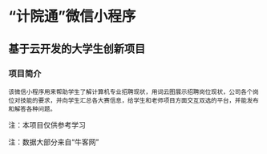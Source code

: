 # “计院通”微信小程序

## 基于云开发的大学生创新项目 

### 项目简介

    该微信小程序用来帮助学生了解计算机专业招聘现状，用词云图展示招聘岗位现状，公司各个岗位对技能的要求，并向学生汇总各大赛信息，给学生和老师项目方面交互双选的平台，并能发布和解答各种问题。


注：本项目仅供参考学习

注：数据大部分来自“牛客网”


